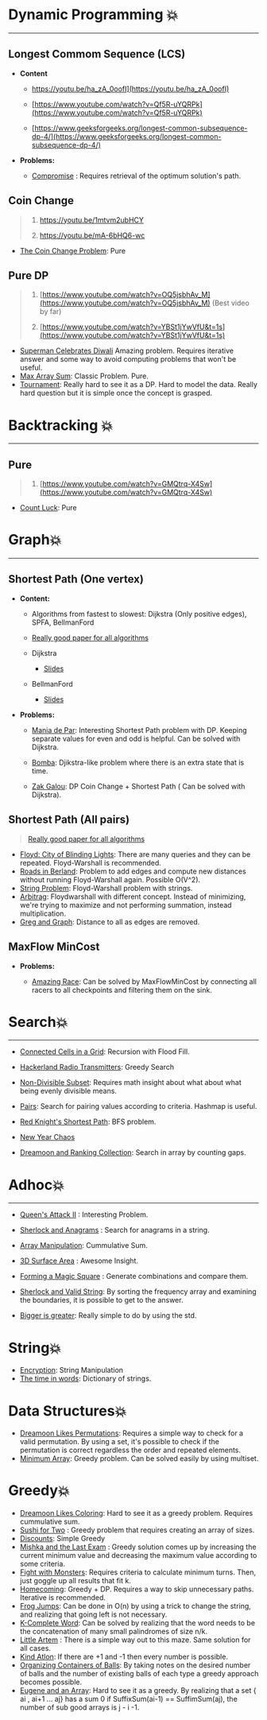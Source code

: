 # Dynamic Programming :boom:

---

## Longest Commom Sequence (LCS)

* **Content**
  
  * https://youtu.be/ha_zA_0oofI](https://youtu.be/ha_zA_0oofI)
  - [https://www.youtube.com/watch?v=Qf5R-uYQRPk](https://www.youtube.com/watch?v=Qf5R-uYQRPk)
  
  - [https://www.geeksforgeeks.org/longest-common-subsequence-dp-4/](https://www.geeksforgeeks.org/longest-common-subsequence-dp-4/)



* **Problems:**
  
  + [Compromise](https://uva.onlinejudge.org/index.php?option=onlinejudge&page=show_problem&problem=472) : Requires retrieval of the optimum solution's path.    

## Coin Change

> 1. https://youtu.be/1mtvm2ubHCY
> 
> 2. https://youtu.be/mA-6bHQ6-wc

* [The Coin Change Problem](https://www.hackerrank.com/challenges/coin-change): Pure

## Pure DP

> 1. [https://www.youtube.com/watch?v=OQ5jsbhAv_M](https://www.youtube.com/watch?v=OQ5jsbhAv_M) (Best video by far)
> 
> 2. [https://www.youtube.com/watch?v=YBSt1jYwVfU&t=1s](https://www.youtube.com/watch?v=YBSt1jYwVfU&t=1s)

* [Superman Celebrates Diwali](https://www.hackerrank.com/challenges/superman-celebrates-diwali/problem) Amazing problem. Requires iterative answer and some way to avoid computing problems that won't be useful.
* [Max Array Sum](https://www.hackerrank.com/challenges/max-array-sum/problem): Classic Problem. Pure.
* [Tournament](https://codeforces.com/contest/1260/problem/E): Really hard to see it as a DP.  Hard to model the data. Really hard question but it is simple once the concept is grasped.

# Backtracking :boom:

---

## Pure

> 1. [https://www.youtube.com/watch?v=GMQtrq-X4Sw](https://www.youtube.com/watch?v=GMQtrq-X4Sw)

* [Count Luck](https://www.hackerrank.com/challenges/count-luck/problem): Pure

# Graph:boom:

---

## Shortest Path (One vertex)

- **Content:**
  
  - Algorithms from fastest to slowest: Dijkstra (Only positive edges), SPFA, BellmanFord
  
  * [Really good paper for all algorithms](http://www.cs.cmu.edu/afs/cs/academic/class/15451-f17/www/lectures/lec13-dp2.pdf)
  
  * Dijkstra
    
    * [Slides](https://docs.google.com/presentation/d/1Xt6LbjTD0U_E3ca-FE3DsQUiH9wSoNcLCj-JAKGAMVs/edit#slide=id.g15c01fb3bb_0_605)
  
  * BellmanFord
    
    * [Slides](https://docs.google.com/presentation/d/1RoV5-y2zCea-tT_WOhffJlX3DEU8_mEL62b1TuyrMTM/edit#slide=id.p)

* **Problems:**
  
  * [Mania de Par](https://www.urionlinejudge.com.br/judge/pt/problems/view/1931): Interesting Shortest Path problem with DP. Keeping separate values for even and odd is helpful.  Can be solved with Dijkstra.
  
  * [Bomba](https://olimpiada.ic.unicamp.br/pratique/p2/2012/f2/bomba/): Djikstra-like problem where there is an extra state that is time.
  
  * [Zak Galou](https://www.urionlinejudge.com.br/judge/pt/problems/view/1409): DP Coin Change + Shortest Path ( Can be solved with Dijkstra).

## Shortest Path (All pairs)

> [Really good paper for all algorithms](http://www.cs.cmu.edu/afs/cs/academic/class/15451-f17/www/lectures/lec13-dp2.pdf)

* [Floyd: City of Blinding Lights](https://www.hackerrank.com/challenges/floyd-city-of-blinding-lights/problem): There are many queries and they can be repeated. Floyd-Warshall is recommended.
* [Roads in Berland](https://codeforces.com/contest/25/problem/C): Problem to add edges and compute new distances without running Floyd-Warshall again.  Possible O(V^2).
* [String Problem](https://codeforces.com/contest/33/problem/B): Floyd-Warshall problem with strings.
* [Arbitrag](https://www.spoj.com/problems/ARBITRAG/): Floydwarshall with different concept. Instead of minimizing, we're trying to maximize and not performing summation, instead multiplication.
* [Greg and Graph](https://codeforces.com/contest/295/problem/B):  Distance to all as edges are removed. 



## MaxFlow MinCost

* **Problems:**
  
  * [Amazing Race](https://www.hackerearth.com/pt-br/practice/algorithms/graphs/minimum-cost-maximum-flow/practice-problems/algorithm/amazing-race-3/): Can be solved by MaxFlowMinCost by connecting all racers to all checkpoints and filtering them on the sink.

# Search:boom:

---

* [Connected Cells in a Grid](https://www.hackerrank.com/challenges/connected-cell-in-a-grid/problem): Recursion with Flood Fill.

* [Hackerland Radio Transmitters](https://www.hackerrank.com/challenges/hackerland-radio-transmitters): Greedy Search 

* [Non-Divisible Subset](https://www.hackerrank.com/challenges/non-divisible-subset/problem): Requires math insight about what about what being evenly divisible means.

* [Pairs](https://www.hackerrank.com/challenges/pairs/problem): Search for pairing values according to criteria.  Hashmap is useful. 

* [Red Knight's Shortest Path](https://www.hackerrank.com/challenges/red-knights-shortest-path/problem): BFS problem.

* [New Year Chaos](https://www.hackerrank.com/challenges/new-year-chaos/submissions/code/149588080)

* [Dreamoon and Ranking Collection](https://codeforces.com/contest/1330/problem/A):  Search in array by counting gaps.

# Adhoc:boom:

---

- [Queen's Attack II](https://www.hackerrank.com/challenges/queens-attack-2/problem) : Interesting Problem.

- [Sherlock and Anagrams](https://www.hackerrank.com/challenges/sherlock-and-anagrams/) : Search for anagrams in a string.

- [Array Manipulation](https://www.hackerrank.com/challenges/crush): Cummulative Sum.

- [3D Surface Area](https://www.hackerrank.com/challenges/3d-surface-area/) :  Awesome Insight.

- [Forming a Magic Square](https://www.hackerrank.com/challenges/magic-square-forming) : Generate combinations and compare them.

- [Sherlock and Valid String](https://www.hackerrank.com/challenges/sherlock-and-valid-string/problem): By sorting the frequency array and examining the boundaries, it is possible to get to the answer.

- [Bigger is greater](https://www.hackerrank.com/challenges/bigger-is-greater/problem): Really simple to do by using the std. 

# String:boom:

* [Encryption](https://www.hackerrank.com/challenges/encryption): String Manipulation
* [The time in words](https://www.hackerrank.com/challenges/the-time-in-words/problem): Dictionary of strings.

# Data Structures:boom:

* [Dreamoon Likes Permutations](https://codeforces.com/contest/1330/problem/B): Requires a simple way to check for a valid permutation.  By using a set, it's possible to check if the permutation is correct regardless the order and repeated elements. 
* [Minimum Array](https://codeforces.com/contest/1157/problem/E): Greedy problem. Can be solved easily by using multiset.

# Greedy:boom:

* [Dreamoon Likes Coloring](https://codeforces.com/contest/1330/problem/C): Hard to see it as a greedy problem. Requires cummulative sum.
* [Sushi for Two](https://codeforces.com/contest/1138/problem/A) : Greedy problem that requires creating an array of sizes.
* [Discounts](https://codeforces.com/problemset/problem/1132/B): Simple Greedy
* [Mishka and the Last Exam](https://codeforces.com/contest/1093/problem/C) : Greedy solution comes up by increasing the current minimum value and decreasing the maximum value according to some criteria.
* [Fight with Monsters](https://codeforces.com/problemset/problem/1296/D): Requires criteria to calculate minimum turns. Then, just goggle up all results that fit k.
* [Homecoming](https://codeforces.com/contest/1315/problem/B):  Greedy + DP. Requires a way to skip unnecessary paths.  Iterative is recommended.
* [Frog Jumps](https://codeforces.com/contest/1324/problem/C): Can be done in O(n) by using a trick to change the string, and realizing that going left is not necessary.
* [K-Complete Word](https://codeforces.com/problemset/problem/1332/C): Can be solved by realizing that the word needs to be the concatenation of many small palindromes of size n/k.
* [Little Artem](https://codeforces.com/contest/1333/problem/A) : There is a simple way out to this maze. Same solution for all cases.
* [Kind Atlon](https://codeforces.com/contest/1333/problem/B): If there are +1 and -1 then every number is possible.
* [Organizing Containers of Balls](https://www.hackerrank.com/challenges/organizing-containers-of-balls/problem): By taking notes on the desired number of balls and the number of existing balls of each type a greedy approach becomes possible.  
* [Eugene and an Array](https://codeforces.com/contest/1333/problem/C): Hard to see it as a greedy.  By realizing that a set { ai , ai+1 ...  aj} has a sum 0 if SuffixSum(ai-1) ==  SuffimSum(aj),  the number of sub good arrays is j - i -1.


